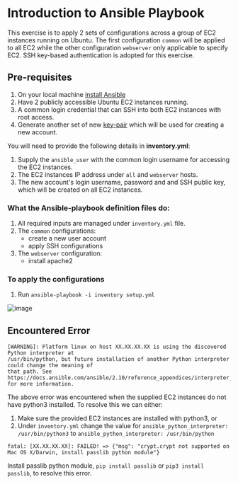 # Introduction to Ansible Playbook  
This exercise is to apply 2 sets of configurations across a group of EC2 instances running on Ubuntu. The first configuration `common` will be applied to all EC2 while the other configuration `webserver` only applicable to specify EC2. SSH key-based authentication is adopted for this exercise.

## Pre-requisites
1. On your local machine [install Ansible](https://docs.ansible.com/ansible/latest/installation_guide/intro_installation.html)
1. Have 2 publicly accessible Ubuntu EC2 instances running. 
1. A common login credential that can SSH into both EC2 instances with root access. 
1. Generate another set of new [key-pair](https://docs.rightscale.com/faq/How_Do_I_Generate_My_Own_SSH_Key_Pair.html) which will be used for creating a new account.   

You will need to provide the following details in **inventory.yml**:
1. Supply the `ansible_user` with the common login username for accessing the EC2 instances. 
1. The EC2 instances IP address under `all` and `webserver` hosts. 
1. The new account's login username, password and and SSH public key, which will be created on all EC2 instances. 

### What the Ansible-playbook definition files do:
1. All required inputs are managed under `inventory.yml` file. 
1. The `common` configurations:
	* create a new user account
	* apply SSH configurations 
1. The `webserver` configuration:
	* install apache2 

### To apply the configurations
1. Run `ansible-playbook -i inventory setup.yml`

![image](https://user-images.githubusercontent.com/71627887/94677800-16d11400-0350-11eb-9ad3-be8ac64fdfc2.png)

## Encountered Error

```
[WARNING]: Platform linux on host XX.XX.XX.XX is using the discovered Python interpreter at
/usr/bin/python, but future installation of another Python interpreter could change the meaning of
that path. See https://docs.ansible.com/ansible/2.10/reference_appendices/interpreter_discovery.html
for more information.
```
The above error was encountered when the supplied EC2 instances do not have python3 installed. To resolve this we can either: 
1. Make sure the provided EC2 instances are installed with python3, or
1. Under `inventory.yml` change the value for `ansible_python_interpreter: /usr/bin/python3` to `ansible_python_interpreter: /usr/bin/python`


```
fatal: [XX.XX.XX.XX]: FAILED! => {"msg": "crypt.crypt not supported on Mac OS X/Darwin, install passlib python module"}
```
Install passlib python module, `pip install passlib` or `pip3 install passlib`, to resolve this error. 




